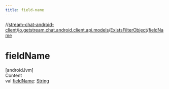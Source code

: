 ```yaml
---
title: field-name
---
```

//[stream-chat-android-client](../../../index.md)/[io.getstream.chat.android.client.api.models](../index.md)/[ExistsFilterObject](index.md)/[fieldName](fieldName.md)



# fieldName  
[androidJvm]  
Content  
val [fieldName](fieldName.md): [String](https://kotlinlang.org/api/latest/jvm/stdlib/kotlin/-string/index.html)  



